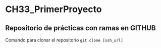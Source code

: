 # CH33_PrimerProyecto
## Repositorio de prácticas con ramas en GITHUB 

Comando para clonar el repositorio
`git clone [ssh_url]`